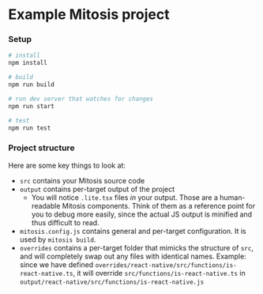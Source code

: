 # Example Mitosis project

### Setup

```bash
# install
npm install

# build
npm run build

# run dev server that watches for changes
npm run start

# test
npm run test
```

### Project structure

Here are some key things to look at:

- `src` contains your Mitosis source code
- `output` contains per-target output of the project
  - You will notice `.lite.tsx` files _in_ your output. Those are a human-readable Mitosis components. Think of them as a reference point for you to debug more easily, since the actual JS output is minified and thus difficult to read.
- `mitosis.config.js` contains general and per-target configuration. It is used by `mitosis build`.
- `overrides` contains a per-target folder that mimicks the structure of `src`, and will completely swap out any files with identical names. Example: since we have defined `overrides/react-native/src/functions/is-react-native.ts`, it will override `src/functions/is-react-native.ts` in `output/react-native/src/functions/is-react-native.js`